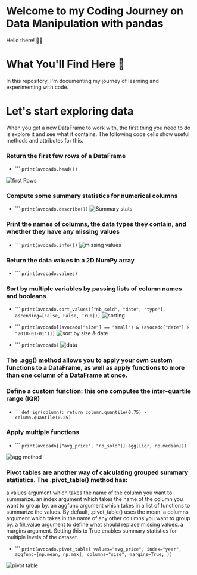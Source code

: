 # Welcome to my Coding Journey on Data Manipulation with pandas

Hello there! 👋🏽 

# What You'll Find Here 🦾

In this repository, I'm documenting my journey of learning and experimenting with code.

# Let's start exploring data

When you get a new DataFrame to work with, the first thing you need to do is explore it and see what it contains. The following code cells show useful methods and attributes for this.

### Return the first few rows of a DataFrame
+ ``` `print(avocado.head())`


![first Rows](https://github.com/AkiMadi16/DataManipulation_withPandas/blob/main/output_images/Screenshot%202024-06-14%20at%205.16.44%E2%80%AFam.png)

### Compute some summary statistics for numerical columns
+ ``` `print(avocado.describe())`
![Summary stats](https://github.com/AkiMadi16/DataManipulation_withPandas/blob/main/output_images/Screenshot%202024-06-14%20at%205.17.58%E2%80%AFam.png)

### Print the names of columns, the data types they contain, and whether they have any missing values
+ ``` `print(avocado.info())`
![missing values](https://github.com/AkiMadi16/DataManipulation_withPandas/blob/main/output_images/Screenshot%202024-06-14%20at%205.18.17%E2%80%AFam.png)

### Return the data values in a 2D NumPy array
+ ``` `print(avocado.values)`

### Sort by multiple variables by passing lists of column names and booleans
+ ``` `print(avocado.sort_values(["nb_sold", "date", "type"], ascending=[False, False, True]))`
![sorting](https://github.com/AkiMadi16/DataManipulation_withPandas/blob/main/output_images/Screenshot%202024-06-14%20at%205.18.41%E2%80%AFam.png)

+ ``` `print(avocado[(avocado["size"] == "small") & (avocado["date"] > "2018-01-01")])`
![sort by size & date](https://github.com/AkiMadi16/DataManipulation_withPandas/blob/main/output_images/Screenshot%202024-06-14%20at%205.19.02%E2%80%AFam.png)


+ ``` `print(avocado)`
![data](https://github.com/AkiMadi16/DataManipulation_withPandas/blob/main/output_images/Screenshot%202024-06-14%20at%205.19.32%E2%80%AFam.png)

### The .agg() method allows you to apply your own custom functions to a DataFrame, as well as apply functions to more than one column of a DataFrame at once.

### Define a custom function: this one computes the inter-quartile range (IQR)

+ ``` `def iqr(column):
    return column.quantile(0.75) - column.quantile(0.25)`

### Apply multiple functions
+ ``` `print(avocado[["avg_price", "nb_sold"]].agg([iqr, np.median]))`

![agg method](https://github.com/AkiMadi16/DataManipulation_withPandas/blob/main/output_images/Screenshot%202024-06-14%20at%205.21.35%E2%80%AFam.png)

### Pivot tables are another way of calculating grouped summary statistics. The .pivot_table() method has:

a values argument which takes the name of the column you want to summarize.
an index argument which takes the name of the column you want to group by.
an aggfunc argument which takes in a list of functions to summarize the values. By default, .pivot_table() uses the mean.
a columns argument which takes in the name of any other columns you want to group by.
a fill_value argument to define what should replace missing values.
a margins argument. Setting this to True enables summary statistics for multiple levels of the dataset.
+ ``` `print(avocado.pivot_table(
    values="avg_price",
    index="year",
    aggfunc=[np.mean, np.max],
    columns="size",
    margins=True,
))`

![pivot table](https://github.com/AkiMadi16/DataManipulation_withPandas/blob/main/output_images/Screenshot%202024-06-14%20at%205.21.46%E2%80%AFam.png)